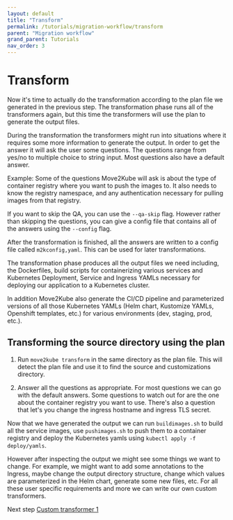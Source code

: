 ```yaml
---
layout: default
title: "Transform"
permalink: /tutorials/migration-workflow/transform
parent: "Migration workflow"
grand_parent: Tutorials
nav_order: 3
---
```


# Transform

Now it's time to actually do the transformation according to the plan file we generated in the previous step. The transformation phase runs all of the transformers again, but this time the transformers will use the plan to generate the output files.

During the transformation the transformers might run into situations where it requires some more information to generate the output. In order to get the answer it will ask the user some questions. The questions range from yes/no to multiple choice to string input. Most questions also have a default answer.

Example: Some of the questions Move2Kube will ask is about the type of container registry where you want to push the images to.
It also needs to know the registry namespace, and any authentication necessary for pulling images from that registry.

If you want to skip the QA, you can use the `--qa-skip` flag. However rather than skipping the questions, you can give a config file that contains all of the answers using the `--config` flag.

After the transformation is finished, all the answers are written to a config file called `m2kconfig,yaml`. This can be used for later transformations.

The transformation phase produces all the output files we need including, the Dockerfiles, build scripts for containerizing  various services and Kubernetes Deployment, Service and Ingress YAMLs necessary for deploying our application to a Kubernetes cluster.

In addition Move2Kube also generate the CI/CD pipeline and parameterized versions of all those Kubernetes YAMLs (Helm chart, Kustomize YAMLs, Openshift templates, etc.) for various environments (dev, staging, prod, etc.).

## Transforming the source directory using the plan

1. Run `move2kube transform` in the same directory as the plan file. This will detect the plan file and use it to find the source and customizations directory.

1. Answer all the questions as appropriate. For most questions we can go with the default answers. Some questions to watch out for are the one about the container registry you want to use. There's also a question that let's you change the ingress hostname and ingress TLS secret.


Now that we have generated the output we can run `buildimages.sh` to build all the service images, use `pushimages.sh` to push them to a container registry and deploy the Kubernetes yamls using `kubectl apply -f deploy/yamls`.

However after inspecting the output we might see some things we want to change. For example, we might want to add some annotations to the Ingress, maybe change the output directory structure, change which values are parameterized in the Helm chart, generate some new files, etc. For all these user specific requirements and more we can write our own custom transformers.

Next step [Custom transformer 1](/tutorials/migration-workflow/custom-transformer-1)
